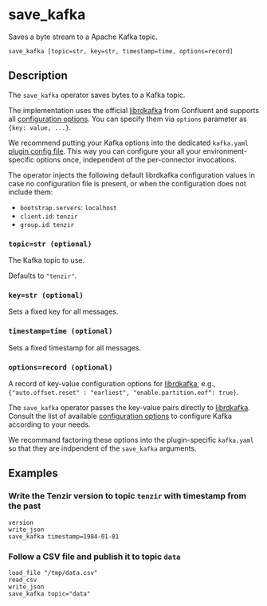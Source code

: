 # save_kafka

Saves a byte stream to a Apache Kafka topic.

```tql
save_kafka [topic=str, key=str, timestamp=time, options=record]
```

## Description

The `save_kafka` operator saves bytes to a Kafka topic.

The implementation uses the official [librdkafka][librdkafka] from Confluent and
supports all [configuration options][librdkafka-options]. You can specify them
via `options` parameter as `{key: value, ...}`.

We recommend putting your Kafka options into the dedicated `kafka.yaml` [plugin
config file](../../configuration.md#load-plugins). This way you can configure
your all your environment-specific options once, independent of the
per-connector invocations.

[librdkafka]: https://github.com/confluentinc/librdkafka
[librdkafka-options]: https://github.com/confluentinc/librdkafka/blob/master/CONFIGURATION.md

The operator injects the following default librdkafka configuration values in
case no configuration file is present, or when the configuration does not
include them:

- `bootstrap.servers`: `localhost`
- `client.id`: `tenzir`
- `group.id`: `tenzir`

### `topic=str (optional)`

The Kafka topic to use.

Defaults to `"tenzir"`.

### `key=str (optional)`

Sets a fixed key for all messages.

### `timestamp=time (optional)`

Sets a fixed timestamp for all messages.

### `options=record (optional)`

A record of key-value configuration options for
[librdkafka][librdkafka], e.g., `{"auto.offset.reset" : "earliest",
"enable.partition.eof": true}`.

The `save_kafka` operator passes the key-value pairs directly to
[librdkafka][librdkafka]. Consult the list of available [configuration
options][librdkafka-options] to configure Kafka according to your needs.

We recommand factoring these options into the plugin-specific `kafka.yaml` so
that they are indpendent of the `save_kafka` arguments.

## Examples

### Write the Tenzir version to topic `tenzir` with timestamp from the past

```tql
version
write_json
save_kafka timestamp=1984-01-01
```

### Follow a CSV file and publish it to topic `data`

```tql
load_file "/tmp/data.csv"
read_csv
write_json
save_kafka topic="data"
```
